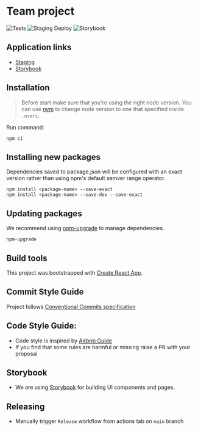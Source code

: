 # Team project

![Tests](https://github.com/cybergizer-hq/team-front/actions/workflows/code_quality.yml/badge.svg?branch=main)
![Staging Deploy](https://github.com/cybergizer-hq/team-front/actions/workflows/deploy_staging.yml/badge.svg?branch=main)
![Storybook](https://github.com/cybergizer-hq/team-front/actions/workflows/storybook.yml/badge.svg?branch=main)

## Application links

- [Staging](http://cgteam.s3-website.eu-central-1.amazonaws.com/app)
- [Storybook](http://cgteam.s3-website.eu-central-1.amazonaws.com/stories)

## Installation

> Before start make sure that you're using the right node version.
> You can use [nvm](https://github.com/nvm-sh/nvm) to change node version to one that specified inside `.nvmrc`.

Run command:

```shell
npm ci
```

## Installing new packages

Dependencies saved to package.json will be configured with an exact version rather than using npm's default semver range operator.

```shell
npm install <package-name> --save-exact
npm install <package-name> --save-dev --save-exact
```

## Updating packages

We recommend using [npm-upgrade](https://www.npmjs.com/package/npm-upgrade) to manage dependencies.

```shell
npm-upgrade
```

## Build tools

This project was bootstrapped with [Create React App](https://github.com/facebook/create-react-app).

## Commit Style Guide

Project follows [Conventional Commits specification](https://www.conventionalcommits.org/en/v1.0.0/)

## Code Style Guide:

- Code style is inspired by [Airbnb Guide](https://github.com/airbnb/javascript#airbnb-javascript-style-guide)
- If you find that some rules are harmful or missing raise a PR with your proposal

## Storybook

- We are using [Storybook](https://storybook.js.org/docs/react/writing-stories/introduction) for building UI components and pages.

## Releasing

- Manually trigger `Release` workflow from actions tab on `main` branch
